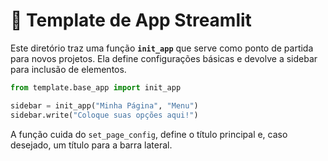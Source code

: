 # 📄 Template de App Streamlit

Este diretório traz uma função **`init_app`** que serve como ponto de partida para novos projetos. Ela define configurações básicas e devolve a sidebar para inclusão de elementos.

```python
from template.base_app import init_app

sidebar = init_app("Minha Página", "Menu")
sidebar.write("Coloque suas opções aqui!")
```

A função cuida do `set_page_config`, define o título principal e, caso desejado, um título para a barra lateral.
